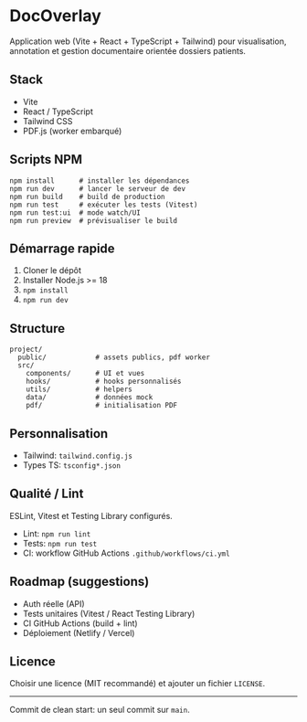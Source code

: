 # DocOverlay

Application web (Vite + React + TypeScript + Tailwind) pour visualisation, annotation et gestion documentaire orientée dossiers patients.

## Stack
- Vite
- React / TypeScript
- Tailwind CSS
- PDF.js (worker embarqué)

## Scripts NPM
```
npm install      # installer les dépendances
npm run dev      # lancer le serveur de dev
npm run build    # build de production
npm run test     # exécuter les tests (Vitest)
npm run test:ui  # mode watch/UI
npm run preview  # prévisualiser le build
```

## Démarrage rapide
1. Cloner le dépôt
2. Installer Node.js >= 18
3. `npm install`
4. `npm run dev`

## Structure
```
project/
  public/            # assets publics, pdf worker
  src/
    components/      # UI et vues
    hooks/           # hooks personnalisés
    utils/           # helpers
    data/            # données mock
    pdf/             # initialisation PDF
```

## Personnalisation
- Tailwind: `tailwind.config.js`
- Types TS: `tsconfig*.json`

## Qualité / Lint
ESLint, Vitest et Testing Library configurés.
- Lint: `npm run lint`
- Tests: `npm run test`
- CI: workflow GitHub Actions `.github/workflows/ci.yml`

## Roadmap (suggestions)
- Auth réelle (API)
- Tests unitaires (Vitest / React Testing Library)
- CI GitHub Actions (build + lint)
- Déploiement (Netlify / Vercel)

## Licence
Choisir une licence (MIT recommandé) et ajouter un fichier `LICENSE`.

---
Commit de clean start: un seul commit sur `main`.
